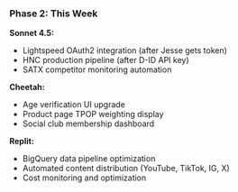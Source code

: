 ### Phase 2: This Week

**Sonnet 4.5:**

- Lightspeed OAuth2 integration (after Jesse gets token)
- HNC production pipeline (after D-ID API key)
- SATX competitor monitoring automation

**Cheetah:**

- Age verification UI upgrade
- Product page TPOP weighting display
- Social club membership dashboard

**Replit:**

- BigQuery data pipeline optimization
- Automated content distribution (YouTube, TikTok, IG, X)
- Cost monitoring and optimization
